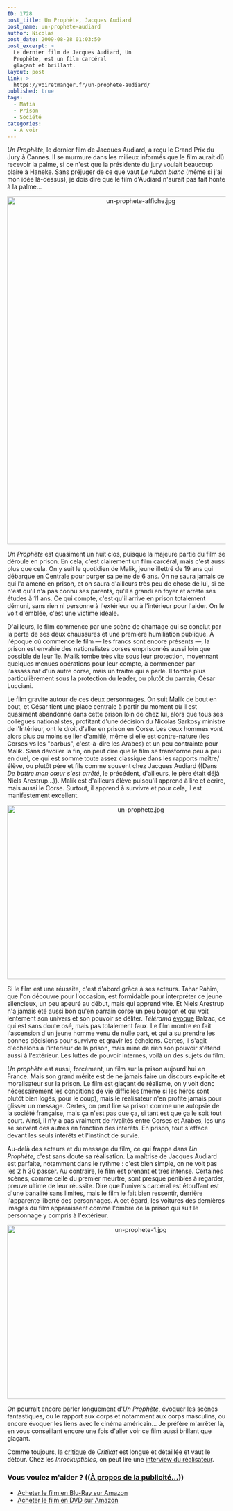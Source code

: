 ```yaml
---
ID: 1728
post_title: Un Prophète, Jacques Audiard
post_name: un-prophete-audiard
author: Nicolas
post_date: 2009-08-28 01:03:50
post_excerpt: >
  Le dernier film de Jacques Audiard, Un
  Prophète, est un film carcéral
  glaçant et brillant.
layout: post
link: >
  https://voiretmanger.fr/un-prophete-audiard/
published: true
tags:
  - Mafia
  - Prison
  - Société
categories:
  - À voir
---
```

<p><em>Un Prophète</em>, le dernier film de Jacques Audiard, a reçu le Grand Prix du Jury à Cannes. Il se murmure dans les milieux informés que le film aurait dû recevoir la palme, si ce n'est que la présidente du jury voulait beaucoup plaire à Haneke. Sans préjuger de ce que vaut <em>Le ruban blanc</em> (même si j'ai mon idée là-dessus), je dois dire que le film d'Audiard n'aurait pas fait honte à la palme...</p>

<a href="http://www.allocine.fr/film/fichefilm_gen_cfilm=110268.html">
<div style="text-align: center;"><a href="http://www.allocine.fr/film/fichefilm_gen_cfilm=110268.html"><img src="https://voiretmanger.fr/wp-content/uploads/2009/08/un-prophete-affiche.jpg" border="0" alt="un-prophete-affiche.jpg" width="600" height="800" /></a></div>

<p><em>Un Prophète</em> est quasiment un huit clos, puisque la majeure partie du film se déroule en prison. En cela, c'est clairement un film carcéral, mais c'est aussi plus que cela. On y suit le quotidien de Malik, jeune illettré de 19 ans qui débarque en Centrale pour purger sa peine de 6 ans. On ne saura jamais ce qui l'a amené en prison, et on saura d'ailleurs très peu de chose de lui, si ce n'est qu'il n'a pas connu ses parents, qu'il a grandi en foyer et arrêté ses études à 11 ans. Ce qui compte, c'est qu'il arrive en prison totalement démuni, sans rien ni personne à l'extérieur ou à l'intérieur pour l'aider. On le voit d'emblée, c'est une victime idéale.</p>
<p>D'ailleurs, le film commence par une scène de chantage qui se conclut par la perte de ses deux chaussures et une première humiliation publique. À l'époque où commence le film — les francs sont encore présents —, la prison est envahie des nationalistes corses emprisonnés aussi loin que possible de leur île. Malik tombe très vite sous leur protection, moyennant quelques menues opérations pour leur compte, à commencer par l'assassinat d'un autre corse, mais un traitre qui a parlé. Il tombe plus particulièrement sous la protection du leader, ou plutôt du parrain, César Lucciani.</p>
<p>Le film gravite autour de ces deux personnages. On suit Malik de bout en bout, et César tient une place centrale à partir du moment où il est quasiment abandonné dans cette prison loin de chez lui, alors que tous ses collègues nationalistes, profitant d'une décision du Nicolas Sarkosy ministre de l'Intérieur, ont le droit d'aller en prison en Corse. Les deux hommes vont alors plus ou moins se lier d'amitié, même si elle est contre-nature (les Corses vs les "barbus", c'est-à-dire les Arabes) et un peu contrainte pour Malik. Sans dévoiler la fin, on peut dire que le film se transforme peu à peu en duel, ce qui est somme toute assez classique dans les rapports maître/élève, ou plutôt père et fils comme souvent chez Jacques Audiard ((Dans <em>De battre mon cœur s'est arrêté</em>, le précédent, d'ailleurs, le père était déjà Niels Arestrup...)). Malik est d'ailleurs élève puisqu'il apprend à lire et écrire, mais aussi le Corse. Surtout, il apprend à survivre et pour cela, il est manifestement excellent.</p>

<div style="text-align: center;"><img src="https://voiretmanger.fr/wp-content/uploads/2009/08/un-prophete.jpg" border="0" alt="un-prophete.jpg" width="600" height="400" /></div>
<p>Si le film est une réussite, c'est d'abord grâce à ses acteurs. Tahar Rahim, que l'on découvre pour l'occasion, est formidable pour interpréter ce jeune silencieux, un peu apeuré au début, mais qui apprend vite. Et Niels Arestrup n'a jamais été aussi bon qu'en parrain corse un peu bougon et qui voit lentement son univers et son pouvoir se déliter. <em>Télérama</em> <a href="http://www.telerama.fr/cinema/films/un-prophete,389496,critique.php">évoque</a> Balzac, ce qui est sans doute osé, mais pas totalement faux. Le film montre en fait l'ascension d'un jeune homme venu de nulle part, et qui a su prendre les bonnes décisions pour survivre et gravir les échelons. Certes, il s'agit d'échelons à l'intérieur de la prison, mais mine de rien son pouvoir s'étend aussi à l'extérieur. Les luttes de pouvoir internes, voilà un des sujets du film.</p>
<p><em>Un prophète</em> est aussi, forcément, un film sur la prison aujourd'hui en France. Mais son grand mérite est de ne jamais faire un discours explicite et moralisateur sur la prison. Le film est glaçant de réalisme, on y voit donc nécessairement les conditions de vie difficiles (même si les héros sont plutôt bien logés, pour le coup), mais le réalisateur n'en profite jamais pour glisser un message. Certes, on peut lire sa prison comme une autopsie de la société française, mais ça n'est pas que ça, si tant est que ça le soit tout court. Ainsi, il n'y a pas vraiment de rivalités entre Corses et Arabes, les uns se servent des autres en fonction des intérêts. En prison, tout s'efface devant les seuls intérêts et l'instinct de survie.</p>
<p>Au-delà des acteurs et du message du film, ce qui frappe dans <em>Un Prophète</em>, c'est sans doute sa réalisation. La maîtrise de Jacques Audiard est parfaite, notamment dans le rythme : c'est bien simple, on ne voit pas les 2 h 30 passer. Au contraire, le film est prenant et très intense. Certaines scènes, comme celle du premier meurtre, sont presque pénibles à regarder, preuve ultime de leur réussite. Dire que l'univers carcéral est étouffant est d'une banalité sans limites, mais le film le fait bien ressentir, derrière l'apparente liberté des personnages. À cet égard, les voitures des dernières images du film apparaissent comme l'ombre de la prison qui suit le personnage y compris à l'extérieur.</p>

<div style="text-align: center;"><img src="https://voiretmanger.fr/wp-content/uploads/2009/08/un-prophete-1.jpg" border="0" alt="un-prophete-1.jpg" width="600" height="400" /></div>
<p>On pourrait encore parler longuement d'<em>Un Prophète</em>, évoquer les scènes fantastiques, ou le rapport aux corps et notamment aux corps masculins, ou encore évoquer les liens avec le cinéma américain... Je préfère m'arrêter là, en vous conseillant encore une fois d'aller voir ce film aussi brillant que glaçant.</p>
<p>Comme toujours, la <a href="http://www.critikat.com/Un-prophete.html">critique</a> de <em>Critikat</em> est longue et détaillée et vaut le détour. Chez les <em>Inrockuptibles</em>, on peut lire une <a href="http://www.lesinrocks.com/cine/cinema-article/t/1251135181/article/jacques-audiard-je-nai-pas-fait-un-film-sur-la-politique-carcerale/">interview du réalisateur</a>.</p>

<div class="amazon">
<h3>Vous voulez m'aider ? ((<a href="https://voiretmanger.fr/a-propos/publicite/">À propos de la publicité…</a>))</h3>
<ul>
	<li><a href="http://www.amazon.fr/gp/product/B002TOKFKU/ref=as_li_ss_tl?ie=UTF8&tag=leblogdenic07-21&linkCode=as2&camp=1642&creative=19458&creativeASIN=B002TOKFKU">Acheter le film en Blu-Ray sur Amazon</a></li>
	<li><a href="http://www.amazon.fr/gp/product/B002TOKAB4/ref=as_li_ss_tl?ie=UTF8&tag=leblogdenic07-21&linkCode=as2&camp=1642&creative=19458&creativeASIN=B002TOKAB4">Acheter le film en DVD sur Amazon</a></li>
</ul>
</div>